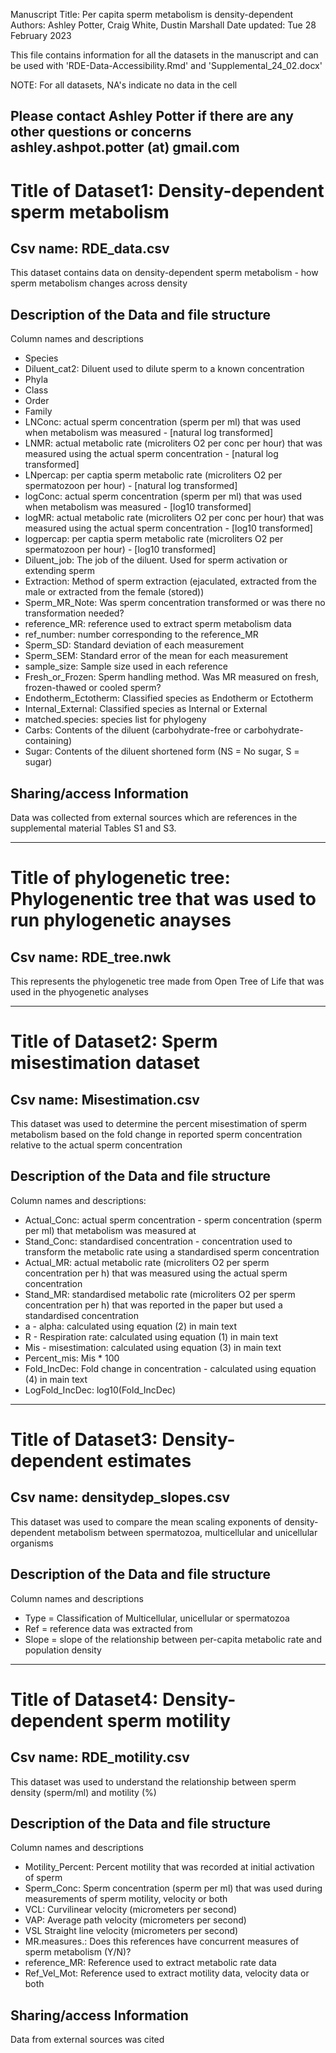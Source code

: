 Manuscript Title: Per capita sperm metabolism is density-dependent
Authors: Ashley Potter, Craig White, Dustin Marshall
Date updated: Tue 28 February 2023

This file contains information for all the datasets in the manuscript and can be used with 'RDE-Data-Accessibility.Rmd' and 'Supplemental_24_02.docx'

NOTE: For all datasets, NA's indicate no data in the cell

## Please contact Ashley Potter if there are any other questions or concerns ashley.ashpot.potter (at) gmail.com

# Title of Dataset1: Density-dependent sperm metabolism

## Csv name: RDE\_data.csv

This dataset contains data on density-dependent sperm metabolism -  how sperm metabolism changes across density

## Description of the Data and file structure

Column names and descriptions

*   Species
*   Diluent_cat2: Diluent used to dilute sperm to a known concentration
*   Phyla
*   Class
*   Order
*   Family
*   LNConc: actual sperm concentration (sperm per ml) that was used when metabolism was measured - [natural log transformed]
*   LNMR: actual metabolic rate (microliters O2 per conc per hour) that was measured using the actual sperm concentration - [natural log transformed]
*   LNpercap: per captia sperm metabolic rate (microliters O2 per spermatozoon per hour) - [natural log transformed]
*   logConc: actual sperm concentration (sperm per ml) that was used when metabolism was measured -  [log10 transformed]
*   logMR: actual metabolic rate (microliters O2 per conc per hour) that was measured using the actual sperm concentration - [log10 transformed]
*   logpercap: per captia sperm metabolic rate (microliters O2 per spermatozoon per hour) - [log10 transformed]
*   Diluent_job: The job of the diluent. Used for sperm activation or extending sperm
*   Extraction: Method of sperm extraction (ejaculated, extracted from the male or extracted from the female (stored))
*   Sperm_MR_Note: Was sperm concentration transformed or was there no transformation needed?
*   reference_MR: reference used to extract sperm metabolism data
*   ref_number: number corresponding to the reference_MR
*   Sperm_SD: Standard deviation of each measurement
*   Sperm_SEM: Standard error of the mean for each measurement
*   sample_size: Sample size used in each reference
*   Fresh_or_Frozen: Sperm handling method. Was MR measured on fresh, frozen-thawed or cooled sperm?
*   Endotherm_Ectotherm: Classified species as Endotherm or Ectotherm
*   Internal_External: Classified species as Internal or External
*   matched.species: species list for phylogeny
*   Carbs: Contents of the diluent (carbohydrate-free or carbohydrate-containing)
*   Sugar: Contents of the diluent shortened form (NS = No sugar, S = sugar)

## Sharing/access Information

Data was collected from external sources which are references in the supplemental material Tables S1 and S3.

---

# Title of phylogenetic tree: Phylogenentic tree that was used to run phylogenetic anayses

## Csv name: RDE\_tree.nwk

This represents the phylogenetic tree made from Open Tree of Life that was used in the phyogenetic analyses

---

# Title of Dataset2: Sperm misestimation dataset

## Csv name: Misestimation.csv

This dataset was used to determine the percent misestimation of sperm metabolism based on the fold change in reported sperm concentration relative to the actual sperm concentration

## Description of the Data and file structure

Column names and descriptions:

*   Actual_Conc: actual sperm concentration - sperm concentration (sperm per ml) that metabolism was measured at
*   Stand_Conc: standardised concentration - concentration used to transform the metabolic rate using a standardised sperm concentration
*   Actual_MR: actual metabolic rate (microliters O2 per sperm concentration per h) that was measured using the actual sperm concentration
*   Stand_MR: standardised metabolic rate (microliters O2 per sperm concentration per h) that was reported in the paper but used a standardised concentration
*   a -  alpha: calculated using equation (2) in main text
*   R - Respiration rate: calculated using equation (1) in main text
*   Mis - misestimation: calculated using equation (3) in main text
*   Percent_mis: Mis * 100
*   Fold_IncDec: Fold change in concentration - calculated using equation (4) in main text
*   LogFold_IncDec: log10(Fold_IncDec)

---

# Title of Dataset3: Density-dependent estimates

## Csv name: densitydep\_slopes.csv

This dataset was used to compare the mean scaling exponents of density-dependent metabolism between spermatozoa, multicellular and unicellular organisms

## Description of the Data and file structure

Column names and descriptions

*   Type = Classification of Multicellular, unicellular or spermatozoa
*   Ref = reference data was extracted from
*   Slope = slope of the relationship between per-capita metabolic rate and population density

---

# Title of Dataset4: Density-dependent sperm motility

## Csv name: RDE\_motility.csv

This dataset was used to understand the relationship between sperm density (sperm/ml) and motility (%)

## Description of the Data and file structure

Column names and descriptions

*   Motility_Percent: Percent motility that was recorded at initial activation of sperm
*   Sperm_Conc: Sperm concentration (sperm per ml) that was used during measurements of sperm motility, velocity or both
*   VCL: Curvilinear velocity (micrometers per second)
*   VAP: Average path velocity (micrometers per second)
*   VSL Straight line velocity (micrometers per second)
*   MR.measures.: Does this references have concurrent measures of sperm metabolism (Y/N)?
*   reference_MR: Reference used to extract metabolic rate data
*   Ref_Vel_Mot: Reference used to extract motility data, velocity data or both

## Sharing/access Information

Data from external sources was cited
